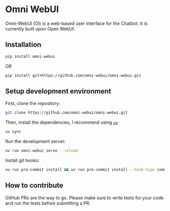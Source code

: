 # Omni WebUI

Omni-WebUI (OI) is a web-based user interface for the Chatbot. It is currently built
upon Open WebUI.

## Installation

```bash
pip install omni-webui
```

OR

```bash
pip install git+https://github.com/omni-webui/omni-webui.git
```

## Setup development environment

First, clone the repository:

```bash
git clone https://github.com/omni-webui/omni-webui.git
```

Then, install the dependencies, I recommend using [`uv`](https://docs.astral.sh/uv/):

```bash
uv sync
```

Run the development server:

```bash
uv run omni-webui serve --reload
```

Install git hooks:

```bash
uv run pre-commit install && uv run pre-commit install --hook-type commit-msg
```

## How to contribute

GitHub PRs are the way to go. Please make sure to write tests for your code and
run the tests before submitting a PR.
